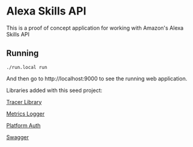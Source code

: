 # Alexa Skills API

This is a proof of concept application for working with Amazon's Alexa Skills API

## Running

```
./run.local run
```

And then go to http://localhost:9000 to see the running web application.


Libraries added with this seed project:

[Tracer Library](https://github.com/octanner/ws-tracer-client)

[Metrics Logger](https://github.com/octanner/metrics-logger)

[Platform Auth](https://github.com/octanner/platform-service-auth-lib)

[Swagger](https://github.com/swagger-api/swagger-play/tree/master/play-2.6/swagger-play2)